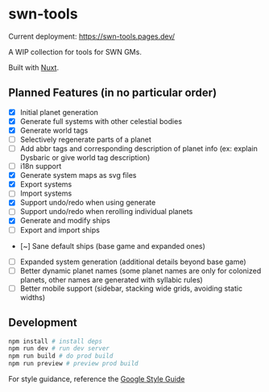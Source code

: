 # swn-tools

Current deployment: https://swn-tools.pages.dev/

A WIP collection for tools for SWN GMs.

Built with [Nuxt](https://nuxt.com).

## Planned Features (in no particular order)

- [x] Initial planet generation
- [x] Generate full systems with other celestial bodies
- [x] Generate world tags
- [ ] Selectively regenerate parts of a planet
- [ ] Add abbr tags and corresponding description of planet info (ex: explain
      Dysbaric or give world tag description)
- [ ] i18n support
- [x] Generate system maps as svg files
- [x] Export systems
- [ ] Import systems
- [x] Support undo/redo when using generate
- [ ] Support undo/redo when rerolling individual planets
- [x] Generate and modify ships
- [ ] Export and import ships
- [~] Sane default ships (base game and expanded ones)
- [ ] Expanded system generation (additional details beyond base game)
- [ ] Better dynamic planet names (some planet names are only for colonized planets,
      other names are generated with syllabic rules)
- [ ] Better mobile support (sidebar, stacking wide grids, avoiding static widths)

## Development

```sh
npm install # install deps
npm run dev # run dev server
npm run build # do prod build
npm run preview # preview prod build
```

For style guidance, reference the
[Google Style Guide](https://google.github.io/styleguide/tsguide.html)
